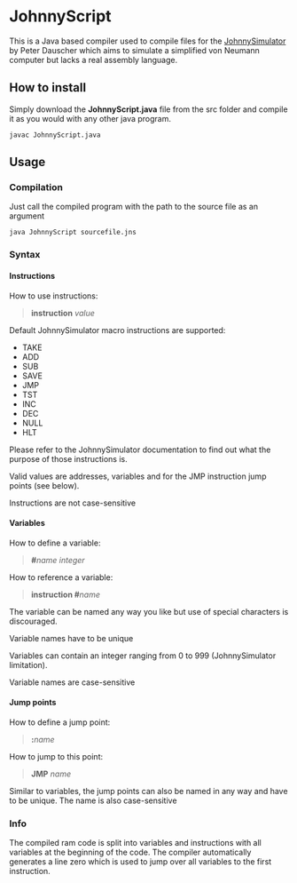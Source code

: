 # JohnnyScript
This is a Java based compiler used to compile files for the [JohnnySimulator](https://sourceforge.net/projects/johnnysimulator/) by Peter Dauscher which aims to simulate a simplified von Neumann computer but lacks a real assembly language.

## How to install
Simply download the **JohnnyScript.java** file from the src folder and compile it as you would with any other java program.
```
javac JohnnyScript.java
```

## Usage
### Compilation
Just call the compiled program with the path to the source file as an argument
```
java JohnnyScript sourcefile.jns
```


### Syntax
#### Instructions
How to use instructions:

> __instruction__ *value*

Default JohnnySimulator macro instructions are supported:

* TAKE
* ADD
* SUB
* SAVE
* JMP
* TST
* INC
* DEC
* NULL
* HLT

Please refer to the JohnnySimulator documentation to find out what the purpose of those instructions is.

Valid values are addresses, variables and for the JMP instruction jump points (see below).

Instructions are not case-sensitive

#### Variables
How to define a variable:

> __#__*name integer*

How to reference a variable:

> __instruction #__*name*

The variable can be named any way you like but use of special characters is discouraged.

Variable names have to be unique

Variables can contain an integer ranging from 0 to 999 (JohnnySimulator limitation).

Variable names are case-sensitive

#### Jump points
How to define a jump point:

> __:__*name*

How to jump to this point:

> __JMP__ *name*

Similar to variables, the jump points can also be named in any way and have to be unique. The name is also case-sensitive

### Info
The compiled ram code is split into variables and instructions with all variables at the beginning of the code.
The compiler automatically generates a line zero which is used to jump over all variables to the first instruction.